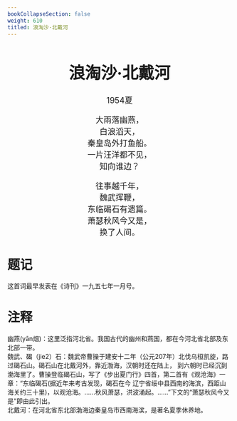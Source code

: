 ```yaml
---
bookCollapseSection: false
weight: 610
titled: 浪淘沙·北戴河
---
```


<div align="center">

<font size="4">

# 浪淘沙·北戴河
1954夏

大雨落幽燕，  
白浪滔天，  
秦皇岛外打鱼船。  
一片汪洋都不见，  
知向谁边？

往事越千年，  
魏武挥鞭，  
东临碣石有遗篇。  
萧瑟秋风今又是，  
换了人间。

</font>

</div>

# 题记
这首词最早发表在《诗刊》一九五七年一月号。

# 注释
幽燕(yān烟)：这里泛指河北省。我国古代的幽州和燕国，都在今河北省北部及东北部一带。  
魏武、碣（jie2）石：魏武帝曹操于建安十二年（公元207年）北伐乌桓凯旋，路过碣石山。碣石山在北戴河外，靠近渤海，汉朝时还在陆上，
到六朝时已经沉到渤海里了。曹操登临碣石山，写了《步出夏门行》四首，第二首有《观沧海》一章：“东临碣石(据近年来考古发现，碣石在今
辽宁省绥中县西南的海滨，西距山海关约三十里)，以观沧海。……秋风萧瑟，洪波涌起。……”下文的“萧瑟秋风今又是”即由此引出。  
北戴河：在河北省东北部渤海边秦皇岛市西南海滨，是著名夏季休养地。